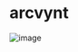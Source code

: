 # arcvynt
![image](https://github.com/user-attachments/assets/2e5a5f4d-98b1-476d-822f-f169704afc39)


